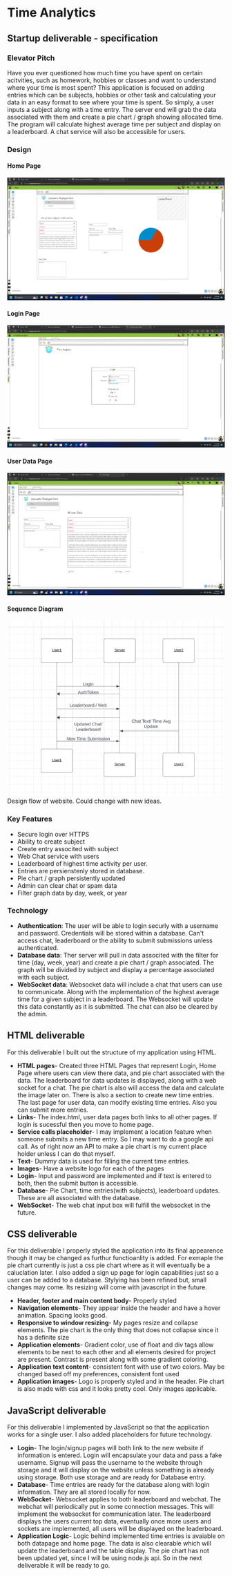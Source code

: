# Time Analytics

## Startup deliverable - specification

### Elevator Pitch
Have you ever questioned how much time you have spent on certain acitvities, such as homework, hobbies or classes and want to understand where your time is most spent? This application is focused on adding entries which can be subjects, hobbies or other task and calculating your data in an easy format to see where your time is spent. So simply, a user inputs a subject along with a time entry. The server end will grab the data associated with them and create a pie chart / graph showing allocated time. The program will calculate highest average time per subject and display on a leaderboard. A chat service will also be accessible for users.
### Design
#### Home Page
![Home Page](/Images/Home%20Page.png)
#### Login Page
![Login Page](/Images/Login_Page.png)
#### User Data Page
![User Data Page](/Images/User_Data_Page.png)
#### Sequence Diagram
![Sequence Diagram for flow of website](/Images/Sequence%20Diagram.png)
Design flow of website. Could change with new ideas.
### Key Features
* Secure login over HTTPS
* Ability to create subject
* Create entry associted with subject
* Web Chat service with users
* Leaderboard of highest time activity per user.
* Entries are persienstenly stored in database.
* Pie chart / graph persistently updated 
* Admin can clear chat or spam data
* Filter graph data by day, week, or year

### Technology
* **Authentication**: The user will be able to login securly with a username and password. Credentials will be stored within a database. Can't access chat, leaderboard or the ability to submit submissions unless authenticated.
* **Database data**: Ther server will pull in data associted with the filter for time (day, week, year) and create a pie chart / graph associated. The graph will be divided by subject and display a percentage associated with each subject.
* **WebSocket data**: Websocket data will include a chat that users can use to communicate. Along with the implementation of the highest average time for a given subject in a leaderboard. The Websocket will update this data constantly as it is submitted. The chat can also be cleared by the admin.

## HTML deliverable

For this deliverable I built out the structure of my application using HTML.

* **HTML pages**- Created three HTML Pages that represent Login, Home Page where users can view there data, and pie chart associated with the data. The leaderboard for data updates is displayed, along with a web socket for a chat. The pie chart is also will access the data and calculate the image later on. There is also a section to create new time entries. The last page for user data, can modify existing time entries. Also you can submit more entries.
* **Links**- The index.html, user data pages both links to all other pages. If login is sucessful then you move to home page.
* **Service calls placeholder**- I may implement a location feature when someone submits a new time entry. So I may want to do a google api call. As of right now an API to make a pie chart is my current place holder unless I can do that myself.
* **Text**- Dummy data is used for filling the current time entries.
* **Images**- Have a website logo for each of the pages
* **Login**- Input and password are implemented and if text is entered to both, then the submit button is accessible.
* **Database**- Pie Chart, time entries(with subjects), leaderboard updates. These are all associated with the database.
* **WebSocket**- The web chat input box will fulfill the websocket in the future.

## CSS deliverable

For this deliverable I properly styled the application into its final appearence though it may be changed as furthur functioanlity is added. For
exmaple the pie chart currently is just a css pie chart where as it will eventually be a caluclation later. I also added a sign up page for login 
capabilities just so a user can be added to a database. Stylying has been refined but, small changes may come. Its resizing will come with javascript in the future.

* **Header, footer and main content body**- Properly styled
* **Navigation elements**- They appear inside the header and have a hover animation. Spacing looks good.
* **Responsive to window resizing**- My pages resize and collapse elements. The pie chart is the only thing that does not collapse since it has a definite size
* **Application elements**- Gradient color, use of float and div tags allow elements to be next to each other and all elements desired for project are present. Contrast is present along with some gradient coloring.
* **Application text content**- consistent font with use of two colors. May be changed based off my preferences, consistent font used
* **Application images**- Logo is properly styled and in the header. Pie chart is also made with css and it looks pretty cool. Only images applicable.

## JavaScript deliverable

For this deliverable I implemented by JavaScript so that the application works for a single user. I also added placeholders for future technology.

* **Login**- The login/signup pages will both link to the new website if information is entered. Login will encapsulate your data and pass a fake username. Signup will pass the username to the website through storage and it will display on the website unless something is already using storage. Both use storage and are ready for Database entry.
* **Database**- Time entries are ready for the database along with login information. They are all stored locally for now. 
* **WebSocket**- Websocket applies to both leaderboard and webchat. The webchat will periodically put in some connection messages. This will implement the websocket for communication later. The leaderboard displays the users current top data, eventually once more users and sockets are implemented, all users will be displayed on the leaderboard.
* **Application Logic**- Logic behind implemented time entries is avaiable on both datapage and home page. The data is also clearable which will update the leaderboard and the table display. The pie chart has not been updated yet, since I will be using node.js api. So in the next deliverable it will be ready to go.
